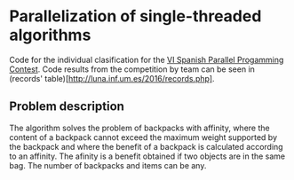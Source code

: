 # Parallelization of single-threaded algorithms

Code for the individual clasification for the [VI Spanish Parallel Progamming Contest](http://luna.inf.um.es/2016/results.php).
Code results from the competition by team can be seen in (records' table)[http://luna.inf.um.es/2016/records.php].

## Problem description
The algorithm solves the problem of backpacks with affinity, where the content of a backpack cannot exceed the maximum weight supported by the backpack and where the benefit of a backpack is calculated according to an affinity. The afinity is a benefit obtained if two objects are in the same bag. The number of backpacks and items can be any.
